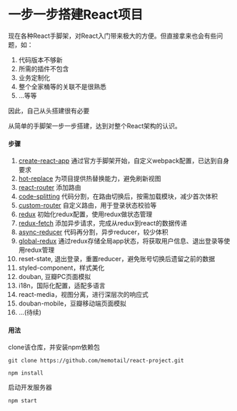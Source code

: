 # 一步一步搭建React项目

现在各种React手脚架，对React入门带来极大的方便。但直接拿来也会有些问题，如：

1. 代码版本不够新
2. 所需的插件不包含
3. 业务定制化
4. 整个全家桶等的关联不是很熟悉
5. ...等等

因此，自己从头搭建很有必要

从简单的手脚架一步一步搭建，达到对整个React架构的认识。


#### 步骤
1. [create-react-app](https://github.com/memotail/react-project/tree/create-react-app) 通过官方手脚架开始，自定义webpack配置，已达到自身要求
2. [hot-replace](https://github.com/memotail/react-project/tree/hot-replace) 为项目提供热替换能力，避免刷新视图
3. [react-router](https://github.com/memotail/react-project/tree/react-router) 添加路由
4. [code-splitting](https://github.com/memotail/react-project/tree/code-splitting) 代码分割，在路由切换后，按需加载模块，减少首次体积
5. [custom-router](https://github.com/memotail/react-project/tree/custom-router) 自定义路由，用于登录状态校验等
6. [redux](https://github.com/memotail/react-project/tree/redux) 初始化redux配置，使用redux做状态管理
7. [redux-fetch](https://github.com/memotail/react-project/tree/redux-fetch) 添加异步请求，完成从redux到react的数据传递
8. [async-reducer](https://github.com/memotail/react-project/tree/async-reducer) 代码再分割，异步reducer，较少体积
9. [global-redux](https://github.com/memotail/react-project/tree/global-redux) 通过redux存储全局app状态，将获取用户信息、退出登录等使用redux管理
10. reset-state, 退出登录，重置reducer，避免账号切换后遗留之前的数据
11. styled-component，样式美化
12. douban, 豆瓣PC页面模拟
13. i18n，国际化配置，适配多语言
14. react-media，视图分离，进行深层次的响应式
15. douban-mobile，豆瓣移动端页面模拟
16. ...(待续)

#### 用法
clone该仓库，并安装npm依赖包

```
git clone https://github.com/memotail/react-project.git
```
```
npm install
```
启动开发服务器
```
npm start
```
